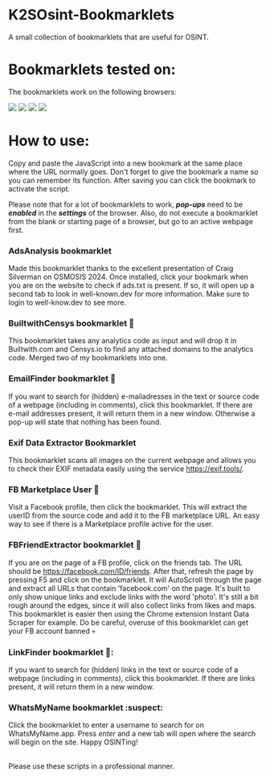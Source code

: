 # K2SOsint-Bookmarklets
A small collection of bookmarklets that are useful for OSINT.

# Bookmarklets tested on:
The bookmarklets work on the following browsers:
<p float="left">
<img src="https://img.shields.io/badge/Brave-FF7139?style=for-the-badge&logo=Brave&logoColor=white">
<img src="https://img.shields.io/badge/Google_chrome-4285F4?style=for-the-badge&logo=Google-chrome&logoColor=white">
<img src="https://img.shields.io/badge/Firefox_Browser-FF7139?style=for-the-badge&logo=Firefox-Browser&logoColor=white">
<img src="https://img.shields.io/badge/Microsoft_Edge-0078D7?style=for-the-badge&logo=Microsoft-edge&logoColor=white">
<br>
  
# How to use:
Copy and paste the JavaScript into a new bookmark at the same place where the URL normally goes. Don't forget to give the bookmark a name so you can remember its function. After saving you can click the bookmark to activate the script. 

Please note that for a lot of bookmarklets to work, ***pop-ups*** need to be ***enabled*** in the ***settings*** of the browser. Also, do not execute a bookmarklet from the blank or starting page of a browser, but go to an active webpage first.

### AdsAnalysis bookmarklet 
Made this bookmarklet thanks to the excellent presentation of Craig Silverman on OSMOSIS 2024. Once installed, click your bookmark when you are on the website to check if ads.txt is present. If so, it will open up a second tab to look in well-known.dev for more information. Make sure to login to well-know.dev to see more.

### BuiltwithCensys bookmarklet 🔮
This bookmarklet takes any analytics code as input and will drop it in Builtwith.com and Censys.io to find any attached domains to the analytics code. Merged two of my bookmarklets into one.

### EmailFinder bookmarklet :e-mail:
If you want to search for (hidden) e-mailadresses in the text or source code of a webpage (including in comments), click this bookmarklet. If there are e-mail addresses present, it will return them in a new window. Otherwise a pop-up will state that nothing has been found. 

### Exif Data Extractor Bookmarklet
This bookmarklet scans all images on the current webpage and allows you to check their EXIF metadata easily using the service https://exif.tools/.

### FB Marketplace User 🤑
Visit a Facebook profile, then click the bookmarklet. This will extract the userID from the source code and add it to the FB marketplace URL. An easy way to see if there is a Marketplace profile active for the user.
### FBFriendExtractor bookmarklet :iphone:
If you are on the page of a FB profile, click on the friends tab. The URL should be https://facebook.com/ID/friends. After that, refresh the page by pressing F5 and click on the bookmarklet. It will AutoScroll through the page and extract all URLs that contain 'facebook.com' on the page. It's built to only show unique links and exclude links with the word 'photo'. It's still a bit rough around the edges, since it will also collect links from likes and maps. This bookmarklet is easier then using the Chrome extension Instant Data Scraper for example. Do be careful, overuse of this bookmarklet can get your FB account banned :skull:

### LinkFinder bookmarklet 🔗:
If you want to search for (hidden) links in the text or source code of a webpage (including in comments), click this bookmarklet. If there are links present, it will return them in a new window.

### WhatsMyName bookmarklet :suspect:
Click the bookmarklet to enter a username to search for on WhatsMyName.app. Press *enter* and a new tab will open where the search will begin on the site. Happy OSINTing!

<br>  
Please use these scripts in a professional manner.
